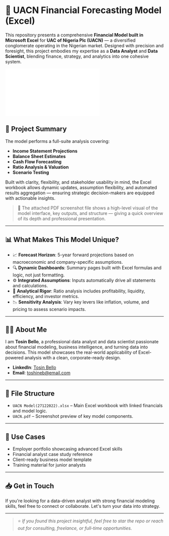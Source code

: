 # 🧮 UACN Financial Forecasting Model (Excel)

This repository presents a comprehensive **Financial Model built in Microsoft Excel** for **UAC of Nigeria Plc (UACN)** — a diversified conglomerate operating in the Nigerian market. Designed with precision and foresight, this project embodies my expertise as a **Data Analyst** and **Data Scientist**, blending finance, strategy, and analytics into one cohesive system.

![Financial Model Preview](UACN.pdf)

## 🚀 Project Summary

The model performs a full-suite analysis covering:

- **Income Statement Projections**
- **Balance Sheet Estimates**
- **Cash Flow Forecasting**
- **Ratio Analysis & Valuation**
- **Scenario Testing**

Built with clarity, flexibility, and stakeholder usability in mind, the Excel workbook allows dynamic updates, assumption flexibility, and automated results aggregation — ensuring strategic decision-makers are equipped with actionable insights.

> 📌 The attached PDF screenshot file shows a high-level visual of the model interface, key outputs, and structure — giving a quick overview of its depth and professional presentation.

---

## 📊 What Makes This Model Unique?

- 📈 **Forecast Horizon**: 5-year forward projections based on macroeconomic and company-specific assumptions.
- 🔍 **Dynamic Dashboards**: Summary pages built with Excel formulas and logic, not just formatting.
- ⚙️ **Integrated Assumptions**: Inputs automatically drive all statements and calculations.
- 🧠 **Analytical Rigor**: Ratio analysis includes profitability, liquidity, efficiency, and investor metrics.
- 📉 **Sensitivity Analysis**: Vary key levers like inflation, volume, and pricing to assess scenario impacts.

---

## 👨‍💼 About Me

I am **Tosin Bello**, a professional data analyst and data scientist passionate about financial modeling, business intelligence, and turning data into decisions. This model showcases the real-world applicability of Excel-powered analysis with a clean, corporate-ready design.

- **LinkedIn**: [Tosin Bello](https://www.linkedin.com/in/tosinbellofin)  
- **Email**: toshineb@email.com  

---

## 🧾 File Structure

- `UACN Model(27122022).xlsx` – Main Excel workbook with linked financials and model logic.
- `UACN.pdf` – Screenshot preview of key model components.

---

## 💼 Use Cases

- Employer portfolio showcasing advanced Excel skills
- Financial analyst case study reference
- Client-ready business model template
- Training material for junior analysts

---

## 📥 Get in Touch

If you're looking for a data-driven analyst with strong financial modeling skills, feel free to connect or collaborate. Let's turn your data into strategy.

---

> ⭐ *If you found this project insightful, feel free to star the repo or reach out for consulting, freelance, or full-time opportunities.*

